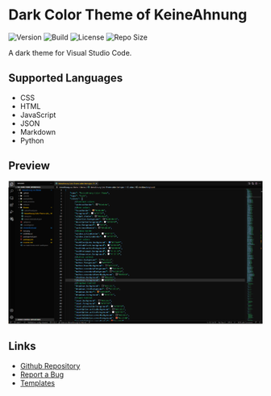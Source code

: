 # Dark Color Theme of KeineAhnung

![Version](https://img.shields.io/visual-studio-marketplace/v/keineahnung.keineahnung.svg) ![Build](https://img.shields.io/github/workflow/status/TheKeineAhnung/VSC-theme/Publish/main) ![License](https://img.shields.io/github/license/TheKeineAhnung/VSC-Theme) ![Repo Size](https://img.shields.io/github/repo-size/TheKeineAhnung/VSC-theme) 


A dark theme for Visual Studio Code.

## Supported Languages

- CSS
- HTML
- JavaScript
- JSON
- Markdown
- Python

## Preview

<img src="images/Theme_Preview.png"></img>

## Links
- [Github Repository](https://github.com/TheKeineAhnung/VSC-theme)
- [Report a Bug](https://github.com/TheKeineAhnung/VSC-theme/issues/new)
- [Templates](https://github.com/TheKeineAhnung/VSC-theme/tree/main/.github/ISSUE_TEMPLATES)

[previewPic]: images/Theme_Preview.png